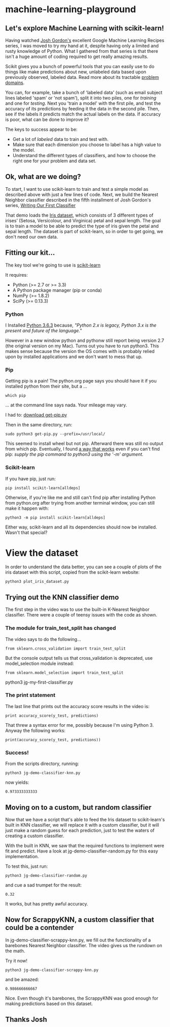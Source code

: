 # machine-learning-playground
## Let's explore Machine Learning with scikit-learn!

Having watched [Josh Gordon's](https://twitter.com/random_forests) excellent 
Google Machine Learning Recipes series, I was moved to try my hand at it, despite having only 
a limited and rusty knowledge of Python. What I gathered from that series is that there isn't 
a huge amount of coding required to get really amazing results. 

Scikit gives you a bunch of powerful tools that you can easily use to do things like make predictions about 
new, unlabeled data based upon previously observed, labeled data. Read more about its tractable 
[problem domains](http://scikit-learn.org/stable/tutorial/basic/tutorial.html).

You can, for example, take a bunch of 'labeled data' (such as email subject lines labeled 'spam' or 'not spam'), 
split it into two piles, one for _training_ and one for _testing_. Next you 'train a model' with the first pile, 
and test the accuracy of its predictions by feeding it  the data in the second pile. Then, see if the labels it 
predicts match the actual labels on the data. If accuracy is poor, what can be done to improve it?

The keys to success appear to be: 

* Get a lot of _labeled_ data to train and test with. 
* Make sure that each dimension you choose to label has a high value to the model. 
* Understand the different types of classifiers, and how to choose the right one for your problem and data set.

## Ok, what are we doing?
To start, I want to use scikit-learn to train and test a simple model as described above with just a few lines of code.
Next, we build the Nearest Neighbor classifier described in the fifth installment of 
Josh Gordon's series, [Writing Our First Classifier](https://youtu.be/AoeEHqVSNOw) 

That demo loads the [Iris dataset](http://scikit-learn.org/stable/auto_examples/datasets/plot_iris_dataset.html), which 
consists of 3 different types of irises’ (Setosa, Versicolour, and Virginica) petal and sepal length. The goal is to train 
a model to be able to predict the type of iris given the petal and sepal length. The dataset is part of scikit-learn, so 
in order to get going, we don't need our own data. 

## Fitting our kit...

The key tool we're going to use is [scikit-learn](http://scikit-learn.org/stable/install.html)

It requires:

  * Python (>= 2.7 or >= 3.3)
  * A Python package manager (pip or conda)
  * NumPy (>= 1.8.2)
  * SciPy (>= 0.13.3)

### Python
I Installed [Python 3.6.3](https://www.python.org/downloads/) because, 
_"Python 2.x is legacy, Python 3.x is the present and future of the language."_

However in a new window python and pythonw still report being version 2.7 (the original version on my Mac).
Turns out you have to run python3. This makes sense because the version the OS comes with is probably relied 
upon by installed applications and we don't want to mess that up.

### Pip
Getting pip is a pain! The python.org page says you should have it if you installed python from their site, 
but a ...

```
which pip
```

... at the command line says nada. Your mileage may vary. 

I had to: [download get-pip.py](https://packaging.python.org/tutorials/installing-packages/)

Then in the same directory, run:
 
```
sudo python3 get-pip.py --prefix=/usr/local/ 
```

This seemed to install wheel but not pip. Afterward there was still no output from which pip. 
Eventually, I found [a way that works](https://stackoverflow.com/a/24151884/203704) even if 
you can't find pip: _supply the pip command to python3 using the '-m' argument._

### Scikit-learn
If you have pip, just run:

```
pip install scikit-learn[alldeps]
```

Otherwise, if you're like me and still can't find pip after installing Python from python.org
after trying from another terminal window, you can still make it happen with:

```
python3 -m pip install scikit-learn[alldeps]
```


Either way, scikit-learn and all its dependencies should now be installed. Wasn't that special?

# View the dataset
In order to understand the data better, you can see a couple of plots of the iris dataset with this script, copied from the scikit-learn website:

```
python3 plot_iris_dataset.py
```

## Trying out the KNN classifier demo
The first step in the video was to use the built-in K-Nearest Neighbor classifier. 
There were a couple of teensy issues with the code as shown.

### The module for train_test_split has changed
The video says to do the following...

```
from sklearn.cross_validation import train_test_split
```

But the console output tells us that cross_validation is deprecated, use model_selection module instead:

```
from sklearn.model_selection import train_test_split
```

python3 jg-my-first-classifier.py 

### The print statement
The last line that prints out the accuracy score results in the video is:

```
print accuracy_score(y_test, predictions)
```

That threw a syntax error for me, possibly because I'm using Python 3. Anyway the following works:

```
print(accuracy_score(y_test, predictions))
```

### Success!
From the scripts directory, running:

```
python3 jg-demo-classifier-knn.py 
```

now yields: 

```
0.973333333333
```


## Moving on to a custom, but random classifier
Now that we have a script that's able to feed the Iris dataset to scikit-learn's built in KNN classifier,
we will replace it with a custom classifier, but it will just make a random guess for each prediction,
just to test the waters of creating a custom classifier. 

With the built in KNN, we saw that the required functions to implement were fit and predict. Have a look at
jg-demo-classifier-random.py for this easy implementation.

To test this, just run:

```
python3 jg-demo-classifier-random.py 
```

and cue a sad trumpet for the result: 

```
0.32
```

It works, but has pretty awful accuracy. 

## Now for ScrappyKNN, a custom classifier that could be a contender
In jg-demo-classifier-scrappy-knn.py, we fill out the functionality of a barebones Nearest Neighbor classifier.
The video gives us the rundown on the math. 

Try it now!

```
python3 jg-demo-classifier-scrappy-knn.py 
```

and be amazed: 

```
0.986666666667
```

Nice. Even though it's barebones, the ScrappyKNN was good enough for making predictions based on this dataset.

## Thanks Josh